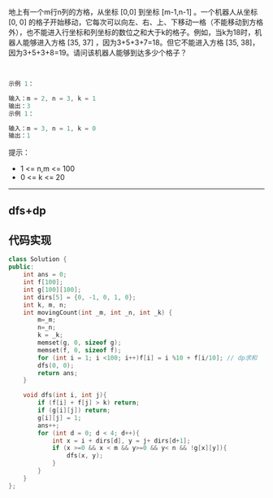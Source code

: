 地上有一个m行n列的方格，从坐标 [0,0] 到坐标 [m-1,n-1] 。一个机器人从坐标 [0, 0] 的格子开始移动，它每次可以向左、右、上、下移动一格（不能移动到方格外），也不能进入行坐标和列坐标的数位之和大于k的格子。例如，当k为18时，机器人能够进入方格 [35, 37] ，因为3+5+3+7=18。但它不能进入方格 [35, 38]，因为3+5+3+8=19。请问该机器人能够到达多少个格子？

 
```cpp
示例 1：

输入：m = 2, n = 3, k = 1
输出：3
示例 1：

输入：m = 3, n = 1, k = 0
输出：1

```

提示：

- 1 <= n,m <= 100
- 0 <= k <= 20

---

## dfs+dp

## 代码实现

```cpp
class Solution {
public:
    int ans = 0;
    int f[100];
    int g[100][100];
    int dirs[5] = {0, -1, 0, 1, 0};
    int k, m, n;
    int movingCount(int _m, int _n, int _k) {
        m=_m;
        n=_n;
        k = _k;
        memset(g, 0, sizeof g);
        memset(f, 0, sizeof f);
        for (int i = 1; i <100; i++)f[i] = i %10 + f[i/10]; // dp求和
        dfs(0, 0);
        return ans;
    }

    void dfs(int i, int j){
        if (f[i] + f[j] > k) return;
        if (g[i][j]) return;
        g[i][j] = 1;
        ans++;
        for (int d = 0; d < 4; d++){
            int x = i + dirs[d], y = j+ dirs[d+1];
            if (x >=0 && x < m && y>=0 && y< n && !g[x][y]){
                dfs(x, y);
            }
        }
    }
};
```

